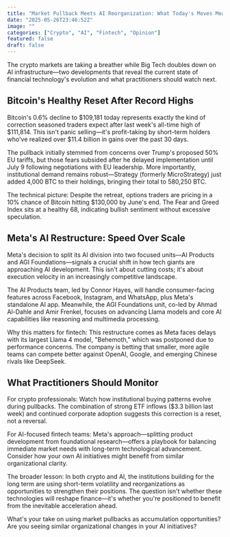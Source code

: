 ```yaml
---
title: "Market Pullback Meets AI Reorganization: What Today's Moves Mean for Fintech's Future"
date: "2025-05-26T23:46:52Z"
image: ""
categories: ["Crypto", "AI", "Fintech", "Opinion"]
featured: false
draft: false
---
```


The crypto markets are taking a breather while Big Tech doubles down on AI infrastructure—two developments that reveal the current state of financial technology's evolution and what practitioners should watch next.

## Bitcoin's Healthy Reset After Record Highs
Bitcoin's 0.6% decline to $109,181 today represents exactly the kind of correction seasoned traders expect after last week's all-time high of $111,814. This isn't panic selling—it's profit-taking by short-term holders who've realized over $11.4 billion in gains over the past 30 days.

The pullback initially stemmed from concerns over Trump's proposed 50% EU tariffs, but those fears subsided after he delayed implementation until July 9 following negotiations with EU leadership. More importantly, institutional demand remains robust—Strategy (formerly MicroStrategy) just added 4,000 BTC to their holdings, bringing their total to 580,250 BTC.

The technical picture: Despite the retreat, options traders are pricing in a 10% chance of Bitcoin hitting $130,000 by June's end. The Fear and Greed Index sits at a healthy 68, indicating bullish sentiment without excessive speculation.

## Meta's AI Restructure: Speed Over Scale
Meta's decision to split its AI division into two focused units—AI Products and AGI Foundations—signals a crucial shift in how tech giants are approaching AI development. This isn't about cutting costs; it's about execution velocity in an increasingly competitive landscape.

The AI Products team, led by Connor Hayes, will handle consumer-facing features across Facebook, Instagram, and WhatsApp, plus Meta's standalone AI app. Meanwhile, the AGI Foundations unit, co-led by Ahmad Al-Dahle and Amir Frenkel, focuses on advancing Llama models and core AI capabilities like reasoning and multimedia processing.

Why this matters for fintech: This restructure comes as Meta faces delays with its largest Llama 4 model, "Behemoth," which was postponed due to performance concerns. The company is betting that smaller, more agile teams can compete better against OpenAI, Google, and emerging Chinese rivals like DeepSeek.

## What Practitioners Should Monitor
For crypto professionals: Watch how institutional buying patterns evolve during pullbacks. The combination of strong ETF inflows ($3.3 billion last week) and continued corporate adoption suggests this correction is a reset, not a reversal.

For AI-focused fintech teams: Meta's approach—splitting product development from foundational research—offers a playbook for balancing immediate market needs with long-term technological advancement. Consider how your own AI initiatives might benefit from similar organizational clarity.

The broader lesson: In both crypto and AI, the institutions building for the long term are using short-term volatility and reorganizations as opportunities to strengthen their positions. The question isn't whether these technologies will reshape finance—it's whether you're positioned to benefit from the inevitable acceleration ahead.

What's your take on using market pullbacks as accumulation opportunities? Are you seeing similar organizational changes in your AI initiatives?
